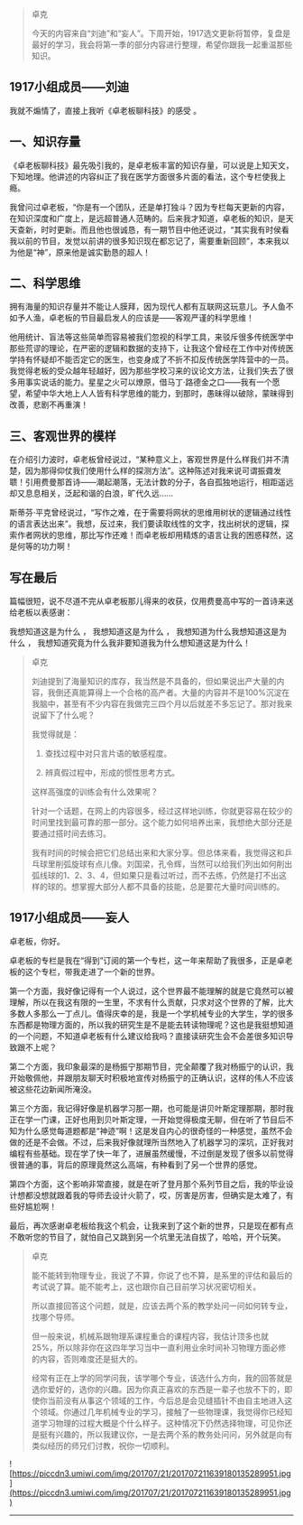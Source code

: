 > 卓克
> 
> 今天的内容来自“刘迪”和“妄人”。下周开始，1917选文更新将暂停，复盘是最好的学习，我会将第一季的部分内容进行整理，希望你跟我一起重温那些知识。

## 1917小组成员——刘迪

我就不煽情了，直接上我听《卓老板聊科技》的感受 。

## 一、知识存量

《卓老板聊科技》最先吸引我的，是卓老板丰富的知识存量，可以说是上知天文，下知地理。他讲述的内容纠正了我在医学方面很多片面的看法，这个专栏使我上瘾。

我曾问过卓老板，“你是有一个团队，还是单打独斗？因为专栏每天更新的内容，在知识深度和广度上，是远超普通人范畴的。后来我才知道，卓老板的知识，是天天查新，时时更新。而且他也很诚恳，有一期节目中他还说过，“其实我有时侯看我以前的节目，发觉以前讲的很多知识现在都忘记了，需要重新回顾”，本来我以为他是“神”，原来他是诚实勤恳的超人！

## 二、科学思维

拥有海量的知识存量并不能让人膜拜，因为现代人都有互联网这玩意儿。予人鱼不如予人渔，卓老板的节目最启发人的应该是——客观严谨的科学思维！

他用统计、盲法等这些简单而容易被我们忽视的科学工具，来驳斥很多传统医学中那些荒谬的理论，在严密的逻辑和数据的支持下，让我这个曾经在工作中对传统医学持有怀疑却不能否定它的医生，也变身成了不折不扣反传统医学阵营中的一员。我觉得老板的受众越年轻越好，因为那些学校习来的议论文方法，让我们失去了很多用事实说话的能力。星星之火可以燎原，借马丁·路德金之口——我有一个愿望，希望中华大地上人人皆有科学思维的能力，到那时，愚昧得以破除，蒙昧得到改善，悲剧不再重演！

## 三、客观世界的模样

在介绍引力波时，卓老板曾经说过，“某种意义上，客观世界是什么样我们并不清楚，因为那得仰仗我们使用什么样的探测方法”。这种陈述对我来说可谓振聋发聩！引用费曼那首诗——潮起潮落，无法计数的分子，各自孤独地运行，相距遥远却又息息相关，泛起和谐的白浪，旷代久远......

斯蒂芬·平克曾经说过，“写作之难，在于需要将网状的思维用树状的逻辑通过线性的语言表达出来”。我想，反过来，我们要读取线性的文字，找出树状的逻辑，探索作者网状的思维，那比写作还难！而卓老板却用精炼的语言让我的困惑释然，这是何等的功力啊！

## 写在最后

篇幅很短，说不尽道不完从卓老板那儿得来的收获，仅用费曼高中写的一首诗来送给老板以表感谢：

我想知道这是为什么 ，
我想知道这是为什么 ，
我想知道为什么我想知道这是为什么 ，
我想知道究竟为什么我非要知道我为什么想知道这是为什么！

> 卓克
> 
> 刘迪提到了海量知识的库存，我当然是不具备的，但如果说出产大量的内容，我倒还真能算得上一个合格的高产者。大量的内容并不是100%沉淀在我脑中，甚至有不少内容在我做完三四个月以后就差不多忘记了。那对我来说留下了什么呢？
> 
> 我觉得就是：
> 
> 1. 查找过程中对只言片语的敏感程度。 
> 
> 2. 辨真假过程中，形成的惯性思考方式。 
> 
> 这样高强度的训练会有什么效果呢？
> 
> 针对一个话题，在网上的内容很多，经过这样地训练，你就更容易在较少的时间里找到最可靠的那一部分。这个能力如何培养出来，我想绝大部分还是要通过搭时间去练习。
> 
> 我有时间的时候会把它们总结出来和大家分享。但总体来看，我觉得这和乒乓球里削弧旋球有点儿像。刘国梁，孔令辉，当然可以给我们列出如何削出弧线球的1、2、3、4，但如果只是看过听过，而不去练，仍然是打不出这样的球的。想掌握大部分人都不具备的技能，总是要花大量时间训练的。

## 1917小组成员——妄人

卓老板，你好。

卓老板的专栏是我在“得到”订阅的第一个专栏，这一年来帮助了我很多，正是卓老板的这个专栏，带我走进了一个新的世界。

第一个方面，我好像记得有一个人说过，这个世界最不能理解的就是它竟然可以被理解，所以在我这有限的一生里，不求有什么贡献，只求对这个世界的了解，比大多数人多那么一丁点儿。值得庆幸的是，我是一个学机械专业的大学生，学的很多东西都是物理方面的，所以我的研究生是不是能去转读物理呢？这也是我挺想知道的一个问题，不知道卓老板有什么建议给我吗？直接读研究生会不会差很多知识导致跟不上呢？

第二个方面，我印象最深的是杨振宁那期节目，完全颠覆了我对杨振宁的认识，我开始敬佩他，并跟朋友聊天时积极地宣传对杨振宁的正确认识，这样的伟人不应该被这些花边新闻所淹没。

第三个方面，我记得好像是机器学习那一期，也可能是讲贝叶斯定理那期，那时我正在学一门课，正好也用到贝叶斯定理，一开始觉得极度无聊，但在听了节目后不知为什么感觉每道题都是“神迹”啊！这是发自内心的很奇怪的一种感觉，虽然不会做的还是不会做。不过，后来我好像就理所当然地入了机器学习的深坑，正好我对编程有些基础。现在学了快一年了，进展虽然缓慢，不过倒是发现了很多以前觉得很普通的事，背后的原理竟然这么高端，有种看到了另一个世界的感觉。

第四个方面，这个影响非常直接，就是在听了登月那个系列节目之后，我的毕业设计想都没想就跟着我的导师去设计火箭了，哎，厉害是厉害，但确实是太难了，有些好尴尬啊！

最后，再次感谢卓老板给我这个机会，让我来到了这个新的世界，只是现在都有点不敢听您的节目了，就怕自己又跳到另一个坑里无法自拔了，哈哈，开个玩笑。

> 卓克
> 
> 能不能转到物理专业，我说了不算，你说了也不算，是系里的评估和最后的考试说了算。能不能考上，这也跟你自己目前学习状况密切相关。
> 
> 所以直接回答这个问题，就是，应该去两个系的教学处问一问如何转专业，找哪个导师。
> 
> 但一般来说，机械系跟物理系课程重合的课程内容，我估计顶多也就25%，所以除非你在这四年学习当中一直利用业余时间补习物理方面必修的内容，否则难度还是挺大的。
> 
> 经常有正在上学的同学问我，该学哪个专业，该选什么方向，我的回答就是选你爱好的，选你的兴趣。因为你真正喜欢的东西是一辈子也放不下的，即使你当前没有从事这个领域的工作，今后总是会见缝插针不由自主地进入这个领域。你通过几年机械专业的学习，接触了一些物理课，我觉得你已经知道学习物理的过程大概是个什么样子。这种情况下仍然选择物理，可见你还是挺有兴趣的，所以我建议你，一是去两个系的教务处问问，另外就是向有类似经历的师兄们讨教，祝你一切顺利。

![https://piccdn3.umiwi.com/img/201707/21/201707211639180135289951.jpg](https://piccdn3.umiwi.com/img/201707/21/201707211639180135289951.jpg)

---
